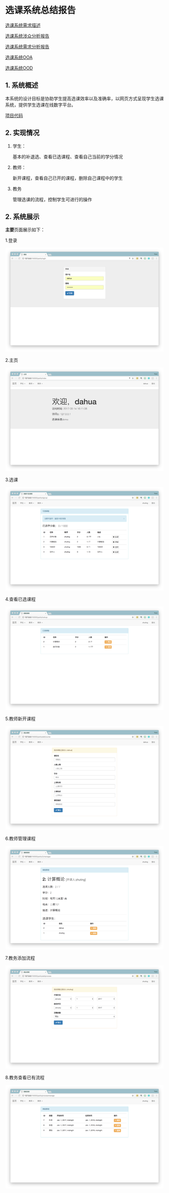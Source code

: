 # 选课系统总结报告

[选课系统需求描述](https://github.com/Ashlee1994/OO/blob/master/%E4%BD%9C%E4%B8%9A2%EF%BC%9A%E9%80%89%E8%AF%BE%E7%B3%BB%E7%BB%9F%E9%9C%80%E6%B1%82%E8%AF%B4%E6%98%8E%E4%B9%A6.pdf)

[选课系统涉众分析报告](https://github.com/locusxt/oo/blob/master/hw3/%E6%B6%89%E4%BC%97%E5%88%86%E6%9E%90%E6%8A%A5%E5%91%8A.md)

[选课系统需求分析报告](https://github.com/locusxt/oo/blob/master/hw4/%E9%80%89%E8%AF%BE%E7%B3%BB%E7%BB%9F%E9%9C%80%E6%B1%82%E5%88%86%E6%9E%90%E6%8A%A5%E5%91%8A.md)

[选课系统OOA](https://github.com/locusxt/oo/blob/master/hw5/%E9%80%89%E8%AF%BE%E7%B3%BB%E7%BB%9FOOA.md)

[选课系统OOD](https://github.com/locusxt/oo/blob/master/hw6/%E9%80%89%E8%AF%BE%E7%B3%BB%E7%BB%9FOOD.md)

## 1. 系统概述

本系统的设计目标是协助学生提高选课效率以及准确率，以网页方式呈现学生选课系统，提供学生选课在线数字平台。

[项目代码](https://github.com/locusxt/oo/tree/master/mysite)

## 2. 实现情况

1. 学生：

   基本的补退选、查看已选课程、查看自己当前的学分情况

2. 教师：

   新开课程，查看自己已开的课程，删除自己课程中的学生

3. 教务

   管理选课的流程，控制学生可进行的操作

## 2. 系统展示

**主要**页面展示如下：

1.登录

![](login.png)

2.主页

![](index.png)

3.选课

![](signup.png)

4.查看已选课程

![](state.png)

5.教师新开课程

![](addcourse.png)

6.教师管理课程

![](manage.png)

7.教务添加流程

![](addprocess.png)

8.教务查看已有流程

![](processmanage.png)




